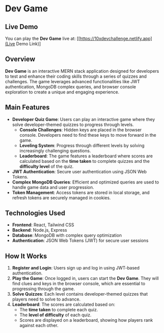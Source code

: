 # Dev Game
## Live Demo
You can play the **Dev Game** live at: [[https://10xdevchallenge.netlify.app](Live Demo Link)]

## Overview
**Dev Game** is an interactive MERN stack application designed for developers to test and enhance their coding skills through a series of quizzes and challenges. The game leverages advanced functionalities like JWT authentication, MongoDB complex queries, and browser console exploration to create a unique and engaging experience.

## Main Features
- **Developer Quiz Game**: Users can play an interactive game where they solve developer-themed quizzes to progress through levels.
  - **Console Challenges**: Hidden keys are placed in the browser console. Developers need to find these keys to move forward in the game.
  - **Leveling System**: Progress through different levels by solving increasingly challenging questions.
  - **Leaderboard**: The game features a leaderboard where scores are calculated based on the **time taken** to complete quizzes and the **difficulty level** of the quiz.
- **JWT Authentication**: Secure user authentication using JSON Web Tokens.
- **Complex MongoDB Queries**: Efficient and optimized queries are used to handle game data and user progression.
- **Token Management**: Access tokens are stored in local storage, and refresh tokens are securely managed in cookies.

## Technologies Used
- **Frontend**: React, Tailwind CSS
- **Backend**: Node.js, Express
- **Database**: MongoDB with complex query optimization
- **Authentication**: JSON Web Tokens (JWT) for secure user sessions

## How It Works
1. **Register and Login**: Users sign up and log in using JWT-based authentication.
2. **Play the Game**: Once logged in, users can start the **Dev Game**. They will find clues and keys in the browser console, which are essential to progressing through the game.
3. **Solve Quizzes**: Each level contains developer-themed quizzes that players need to solve to advance.
4. **Leaderboard**: The scores are calculated based on:
   - The **time taken** to complete each quiz.
   - The **level of difficulty** of each quiz.
   - Scores are displayed on a leaderboard, showing how players rank against each other.

